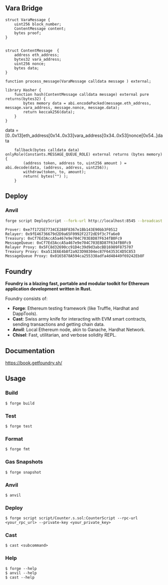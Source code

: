 ## Vara Bridge 

```solidity
struct VaraMessage {
    uint256 block_number;
    ContentMessage content;
    bytes proof;
}


struct ContentMessage  {
    address eth_address;
    bytes32 vara_address;
    uint256 nonce;
    bytes data;
}

function process_message(VaraMessage calldata message ) external;
```




```solidity
library Hasher {
    function hash(ContentMessage calldata message) external pure returns(bytes32) {
        bytes memory data = abi.encodePacked(message.eth_address, message.vara_address, message.nonce, message.data);
        return keccak256(data);
    }
}
```
data = [0..0x13]eth_address[0x14..0x33]vara_address[0x34..0x53]nonce[0x54..]data


```solidity
    fallback(bytes calldata data) onlyRole(Constants.MESSAGE_QUEUE_ROLE) external returns (bytes memory){
        (address token, address to, uint256 amount ) = abi.decode(data, (address, address, uint256));
        withdraw(token, to, amount);
        return( bytes("") );
    }
```

## Deploy
### Anvil 
```bash
forge script DeployScript --fork-url http://localhost:8545 --broadcast --private-key 0xac0974bec39a17e36ba4a6b4d238ff944bacb478cbed5efcae784d7bf4f2ff80
```

```
Prover: 0xe7f1725E7734CE288F8367e1Bb143E90bb3F0512
Relayer: 0x9fE46736679d2D9a65F0992F2272dE9f3c7fa6e0
Treasury: 0xCf7Ed3AccA5a467e9e704C703E8D87F634fB0Fc9
MessageQueue: 0xCf7Ed3AccA5a467e9e704C703E8D87F634fB0Fc9
Relayer Proxy: 0x5FC8d32690cc91D4c39d9d3abcBD16989F875707
Treasury Proxy: 0xa513E6E4b8f2a923D98304ec87F64353C4D5C853
MessageQueue Proxy: 0x0165878A594ca255338adfa4d48449f69242Eb8F
```


## Foundry

**Foundry is a blazing fast, portable and modular toolkit for Ethereum application development written in Rust.**

Foundry consists of:

-   **Forge**: Ethereum testing framework (like Truffle, Hardhat and DappTools).
-   **Cast**: Swiss army knife for interacting with EVM smart contracts, sending transactions and getting chain data.
-   **Anvil**: Local Ethereum node, akin to Ganache, Hardhat Network.
-   **Chisel**: Fast, utilitarian, and verbose solidity REPL.

## Documentation

https://book.getfoundry.sh/

## Usage

### Build

```shell
$ forge build
```

### Test

```shell
$ forge test
```

### Format

```shell
$ forge fmt
```

### Gas Snapshots

```shell
$ forge snapshot
```

### Anvil

```shell
$ anvil
```

### Deploy

```shell
$ forge script script/Counter.s.sol:CounterScript --rpc-url <your_rpc_url> --private-key <your_private_key>
```

### Cast

```shell
$ cast <subcommand>
```

### Help

```shell
$ forge --help
$ anvil --help
$ cast --help
```
